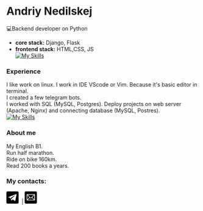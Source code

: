 # Andriy Nedilskej
:computer:Backend developer on Python
* **core  stack:** Django, Flask
* **frontend stack:** HTML,CSS, JS   
[![My Skills](https://skillicons.dev/icons?i=django,flask,js,html,css)](https://skillicons.dev)



### Experience
I like work on linux.
I work in IDE VScode or Vim. Because it's basic editor in terminal.           
I created a few telegram bots.    
I worked with SQL (MySQL, Postgres). Deploy projects on web server (Apache, Nginx) and connecting database (MySQL, Postres).  
[![My Skills](https://skillicons.dev/icons?i=git,docker,nginx,vim,bash,heroku,linux,mysql,postgres,sqlite,vscode)](https://skillicons.dev)

### About me
My English B1.      
Run half marathon.   
Ride on bike 160km.   
Read 200 books a years. 

### My contacts:
<a href="https://t.me/andrew_stoic" title="Follow me on Telegram">
    <img
        width="32"
        alt="Follow me on Telegram"
        src="https://raw.githubusercontent.com/maximgrynykha/maximgrynykha/master/assets/icons/telegram.svg"
    /></a>
&nbsp;|
<a href="andrej.nedilskej@gmail.com" title="Write me to email">
    <img
        width="32"
        alt="Write me to email"
        src="https://raw.githubusercontent.com/MaximGrynykha/MaximGrynykha/master/assets/icons/email.svg"
    /></a>
